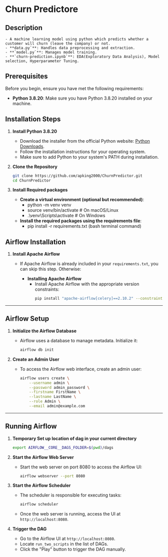# Churn Predictore 

## Description
    - A machine learning model using python which predicts whether a customer will churn (leave the company) or not.
    - **data.py`**: Handles data preprocessing and extraction.
    - **`model.py`**: Manages model training.
    - **`churn-prediction.ipynb`**: EDA(Exploratory Data Analysis), Model selection, Hyperparameter Tuning.


## Prerequisites

Before you begin, ensure you have met the following requirements:

- **Python 3.8.20**: Make sure you have Python 3.8.20 installed on your machine.

## Installation Steps

1. **Install Python 3.8.20**
   - Download the installer from the official Python website: [Python Downloads](https://www.python.org/downloads/release/python-3820/).
   - Follow the installation instructions for your operating system.
   - Make sure to add Python to your system's PATH during installation.

2. **Clone the Repository**
   ```bash
   git clone https://github.com/apking2000/ChurnPredictor.git
   cd ChurnPredictor

3. **Install Required packages**
    - ****Create a virtual environment (optional but recommended)****:
        - python -m venv venv
        - source venv/bin/activate  # On macOS/Linux
        - .\venv\Scripts\activate   # On Windows
     - ****Install the required packages using the requirements file****:
        - pip install -r requirements.txt (bash terminal command)

## Airflow Installation

1. **Install Apache Airflow**
   - If Apache Airflow is already included in your `requirements.txt`, you can skip this step. Otherwise:

     - **Installing Apache Airflow**
       - Install Apache Airflow with the appropriate version constraints:
         ```bash
         pip install "apache-airflow[celery]==2.10.2" --constraint "https://raw.githubusercontent.com/apache/airflow/constraints-2.10.2/constraints-3.8.txt"
         ```

---

## Airflow Setup

1. **Initialize the Airflow Database**
   - Airflow uses a database to manage metadata. Initialize it:
     ```bash
     airflow db init
     ```

2. **Create an Admin User**
   - To access the Airflow web interface, create an admin user:
     ```bash
     airflow users create \
         --username admin \
         --password admin_password \
         --firstname FirstName \
         --lastname LastName \
         --role Admin \
         --email admin@example.com
     ```

---

## Running Airflow

1. **Temporary Set up location of dag in your current directory** 
    ```bash
    export AIRFLOW__CORE__DAGS_FOLDER=$(pwd)/dags
    ```
2. **Start the Airflow Web Server**
   - Start the web server on port 8080 to access the Airflow UI:
     ```bash
     airflow webserver --port 8080
     ```

3. **Start the Airflow Scheduler**
   - The scheduler is responsible for executing tasks:
     ```bash
     airflow scheduler
     ```
   - Once the web server is running, access the UI at `http://localhost:8080`.

4. **Trigger the DAG**
   - Go to the Airflow UI at `http://localhost:8080`.
   - Locate `run_two_scripts` in the list of DAGs.
   - Click the "Play" button to trigger the DAG manually.



